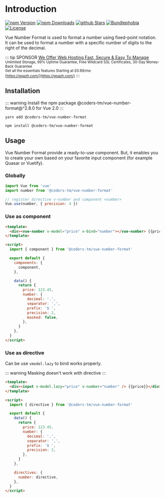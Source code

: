 # Introduction

[![npm Version](https://badgen.net/npm/v/@coders-tm/vue-number-format?color=green)](https://www.npmjs.com/package/@coders-tm/vue-number-format)
[![npm Downloads](https://badgen.net/npm/dt/@coders-tm/vue-number-format?color=green)](https://www.npmjs.com/package/@coders-tm/vue-number-format)
[![github Stars](https://badgen.net/github/stars/coders-tm/vue-number-format?color=green)](https://www.npmjs.com/package/@coders-tm/vue-number-format)
[![Bundlephobia](https://badgen.net/bundlephobia/minzip/@coders-tm/vue-number-format?color=green)](https://bundlephobia.com/result?p=@coders-tm/vue-number-format)
[![License](https://badgen.net/github/license/coders-tm/vue-number-format?color=green)](https://github.com/coders-tm/vue-number-format/blob/master/LICENSE)

Vue Number Format is used to format a number using fixed-point notation. It can be used to format a number with a specific number of digits to the right of the decimal.

::: tip SPONSOR
[We Offer Web Hosting Fast, Secure & Easy To Manage](https://goazh.com/) <br>
<small>
Unlimited Storage, 99% Uptime Guarantee, Free Wildcard SSL Certificates, 30-Day Money-Back Guarantee<br>
Get all the essentials features Starting at £0.99/mo<br>
[https://goazh.com/](https://goazh.com/)
</small>
:::

## Installation

::: warning
Install the npm package @coders-tm/vue-number-format@^2.8.0 for Vue 2.0
:::

<CodeGroup>
  <CodeGroupItem title="YARN">

```bash:no-line-numbers
yarn add @coders-tm/vue-number-format
```

  </CodeGroupItem>

  <CodeGroupItem title="NPM" active>

```bash:no-line-numbers
npm install @coders-tm/vue-number-format
```

  </CodeGroupItem>
</CodeGroup>

## Usage

Vue Number Format provide a ready-to-use component. But, it enables you to create your own based on your favorite input component (for example Quasar or Vuetify).

### Globally

```js
import Vue from 'vue'
import number from '@coders-tm/vue-number-format'

// register directive v-number and component <number>
Vue.use(number, { precision: 4 })
```

### Use as component

```html
<template>
  <div><vue-number v-model="price" v-bind="number"></vue-number> {{price}}</div>
</template>

<script>
  import { component } from '@coders-tm/vue-number-format'

  export default {
    components: {
      component,
    },

    data() {
      return {
        price: 123.45,
        number: {
          decimal: '.',
          separator: ',',
          prefix: '$ ',
          precision: 2,
          masked: false,
        },
      }
    },
  }
</script>
```

### Use as directive

Can be use `vmodel.lazy` to bind works properly.

::: warning
Masking doesn't work with directive
:::

```html
<template>
  <div><input v-model.lazy="price" v-number="number" /> {{price}}</div>
</template>

<script>
  import { directive } from '@coders-tm/vue-number-format'

  export default {
    data() {
      return {
        price: 123.45,
        number: {
          decimal: '.',
          separator: ',',
          prefix: '$ ',
          precision: 2,
        },
      }
    },

    directives: {
      number: directive,
    },
  }
</script>
```
